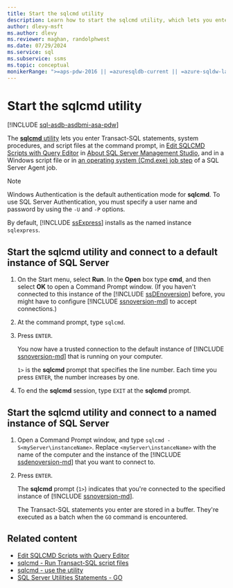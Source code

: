 ```yaml
---
title: Start the sqlcmd utility
description: Learn how to start the sqlcmd utility, which lets you enter Transact-SQL statements, system procedures, and script files, in SQLCMD mode or in scripts and jobs.
author: dlevy-msft
ms.author: dlevy
ms.reviewer: maghan, randolphwest
ms.date: 07/29/2024
ms.service: sql
ms.subservice: ssms
ms.topic: conceptual
monikerRange: ">=aps-pdw-2016 || =azuresqldb-current || =azure-sqldw-latest || >=sql-server-2016 || >=sql-server-linux-2017 || =azuresqldb-mi-current"
---
```

# Start the sqlcmd utility

[!INCLUDE [sql-asdb-asdbmi-asa-pdw](../../includes/applies-to-version/sql-asdb-asdbmi-asa-pdw.md)]

The [**sqlcmd** utility](sqlcmd-utility.md) lets you enter Transact-SQL statements, system procedures, and script files at the command prompt, in [Edit SQLCMD Scripts with Query Editor](edit-sqlcmd-scripts-query-editor.md) in [About SQL Server Management Studio](../../ssms/menu-help/about-sql-server-management-studio.md), and in a Windows script file or in [an operating system (Cmd.exe) job step](../../ssms/agent/create-a-cmdexec-job-step.md) of a SQL Server Agent job.

> [!NOTE]  
> Windows Authentication is the default authentication mode for **sqlcmd**. To use SQL Server Authentication, you must specify a user name and password by using the `-U` and `-P` options.

By default, [!INCLUDE [ssExpress](../../includes/ssexpress-md.md)] installs as the named instance `sqlexpress`.

## Start the sqlcmd utility and connect to a default instance of SQL Server

1. On the Start menu, select **Run**. In the **Open** box type **cmd**, and then select **OK** to open a Command Prompt window. (If you haven't connected to this instance of the [!INCLUDE [ssDEnoversion](../../includes/ssdenoversion-md.md)] before, you might have to configure [!INCLUDE [ssnoversion-md](../../includes/ssnoversion-md.md)] to accept connections.)

1. At the command prompt, type `sqlcmd`.

1. Press `ENTER`.

     You now have a trusted connection to the default instance of [!INCLUDE [ssnoversion-md](../../includes/ssnoversion-md.md)] that is running on your computer.

     `1>` is the **sqlcmd** prompt that specifies the line number. Each time you press `ENTER`, the number increases by one.

1. To end the **sqlcmd** session, type `EXIT` at the **sqlcmd** prompt.

## Start the sqlcmd utility and connect to a named instance of SQL Server

1. Open a Command Prompt window, and type `sqlcmd -S<myServer\instanceName>`. Replace `<myServer\instanceName>` with the name of the computer and the instance of the [!INCLUDE [ssdenoversion-md](../../includes/ssdenoversion-md.md)] that you want to connect to.

1. Press `ENTER`.

   The **sqlcmd** prompt (`1>`) indicates that you're connected to the specified instance of [!INCLUDE [ssnoversion-md](../../includes/ssnoversion-md.md)].

   The Transact-SQL statements you enter are stored in a buffer. They're executed as a batch when the `GO` command is encountered.

## Related content

- [Edit SQLCMD Scripts with Query Editor](edit-sqlcmd-scripts-query-editor.md)
- [sqlcmd - Run Transact-SQL script files](sqlcmd-run-transact-sql-script-files.md)
- [sqlcmd - use the utility](sqlcmd-use-utility.md)
- [SQL Server Utilities Statements - GO](../../t-sql/language-elements/sql-server-utilities-statements-go.md)
